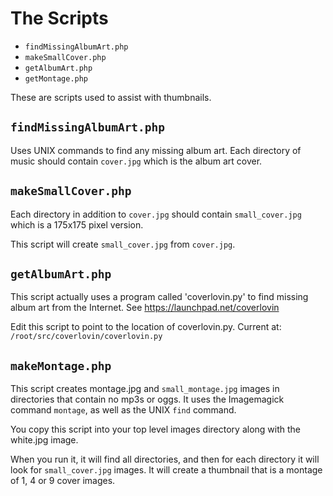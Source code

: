 The Scripts
===========
* `findMissingAlbumArt.php`
* `makeSmallCover.php`
* `getAlbumArt.php`
* `getMontage.php`

These are scripts used to assist with thumbnails.



`findMissingAlbumArt.php`
-------------------------
Uses UNIX commands to find any missing album art. Each directory of music should
contain `cover.jpg` which is the album art cover.



`makeSmallCover.php`
--------------------
Each directory in addition to `cover.jpg` should contain `small_cover.jpg` which is a 175x175 pixel version.

This script will create `small_cover.jpg` from `cover.jpg`.



`getAlbumArt.php`
-----------------
This script actually uses a program called 'coverlovin.py' to find missing album art from the Internet.
See https://launchpad.net/coverlovin

Edit this script to point to the location of coverlovin.py. Current at: `/root/src/coverlovin/coverlovin.py`

`makeMontage.php`
-----------------
This script creates montage.jpg and `small_montage.jpg` images in directories that contain no mp3s or oggs.
It uses the Imagemagick command `montage`, as well as the UNIX `find` command.

You copy this script into your top level images directory along with the white.jpg image.

When you run it, it will find all directories, and then for each directory it will look for `small_cover.jpg`
images. It will create a thumbnail that is a montage of 1, 4 or 9 cover images.


